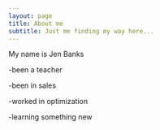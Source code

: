 ```yaml
---
layout: page
title: About me
subtitle: Just me finding my way here...
---
```


My name is Jen Banks

-been a teacher

-been in sales

-worked in optimization

-learning something new 
